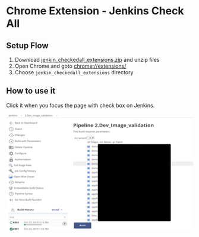 # Chrome Extension - Jenkins Check All 

## Setup Flow

1. Download [jenkin_checkedall_extensions.zip](jenkin_checkedall_extensions.zip) and unzip files
2. Open Chrome and goto [chrome://extensions/](chrome://extensions/)
3. Choose `jenkin_checkedall_extensions` directory

## How to use it

Click it when you focus the page with check box on Jenkins.

![screenshot.jpeg](screenshot.jpeg)